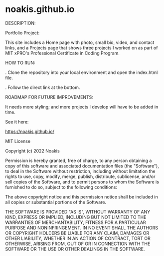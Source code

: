 # noakis.github.io

DESCRIPTION:

Portfolio Project:

This site includes a Home page with photo, small bio, video, and contact links, and a Projects page that shows three projects I worked on as part of MIT xPRO's Professional Certificate in Coding Program.

HOW TO RUN:

. Clone the repository into your local environment and open the index.html file.

. Follow the direct link at the bottom.

ROADMAP FOR FUTURE IMPROVEMENTS:

It needs more styling; and more projects I develop will have to be added in time.

See it here:

https://noakis.github.io/

MIT License

Copyright (c) 2022 Noakis

Permission is hereby granted, free of charge, to any person obtaining a copy
of this software and associated documentation files (the "Software"), to deal
in the Software without restriction, including without limitation the rights
to use, copy, modify, merge, publish, distribute, sublicense, and/or sell
copies of the Software, and to permit persons to whom the Software is
furnished to do so, subject to the following conditions:

The above copyright notice and this permission notice shall be included in all
copies or substantial portions of the Software.

THE SOFTWARE IS PROVIDED "AS IS", WITHOUT WARRANTY OF ANY KIND, EXPRESS OR
IMPLIED, INCLUDING BUT NOT LIMITED TO THE WARRANTIES OF MERCHANTABILITY,
FITNESS FOR A PARTICULAR PURPOSE AND NONINFRINGEMENT. IN NO EVENT SHALL THE
AUTHORS OR COPYRIGHT HOLDERS BE LIABLE FOR ANY CLAIM, DAMAGES OR OTHER
LIABILITY, WHETHER IN AN ACTION OF CONTRACT, TORT OR OTHERWISE, ARISING FROM,
OUT OF OR IN CONNECTION WITH THE SOFTWARE OR THE USE OR OTHER DEALINGS IN THE
SOFTWARE.




